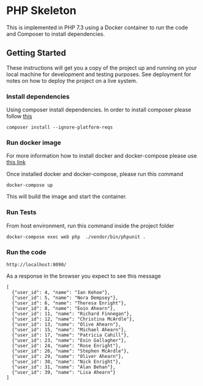 # PHP Skeleton

This is implemented in PHP 7.3 using a Docker container to run the code and Composer to install dependencies.
## Getting Started

These instructions will get you a copy of the project up and running on your local machine for development and testing purposes. See deployment for notes on how to deploy the project on a live system.

### Install dependencies

Using composer install dependencies. In order to install composer please follow [this](https://getcomposer.org/doc/00-intro.md#installation-linux-unix-macos) 
```
composer install --ignore-platform-reqs
```

### Run docker image
For more information how to install docker and docker-compose please use [this link](https://docs.docker.com/compose/install/)

Once installed docker and docker-compose, please run this command
```
docker-compose up
```
This will build the image and start the container.

### Run Tests
From host environment, run this command inside the project folder
```
docker-compose exec web php  ./vendor/bin/phpunit .
```

### Run the code

```
http://localhost:8090/
```

As a response in the browser you expect to see this message

```
[
  {"user_id": 4, "name": "Ian Kehoe"},
  {"user_id": 5, "name": "Nora Dempsey"},
  {"user_id": 6, "name": "Theresa Enright"},
  {"user_id": 8, "name": "Eoin Ahearn"},
  {"user_id": 11, "name": "Richard Finnegan"},
  {"user_id": 12, "name": "Christina McArdle"},
  {"user_id": 13, "name": "Olive Ahearn"},
  {"user_id": 15, "name": "Michael Ahearn"},
  {"user_id": 17, "name": "Patricia Cahill"},
  {"user_id": 23, "name": "Eoin Gallagher"},
  {"user_id": 24, "name": "Rose Enright"},
  {"user_id": 26, "name": "Stephen McArdle"},
  {"user_id": 29, "name": "Oliver Ahearn"},
  {"user_id": 30, "name": "Nick Enright"},
  {"user_id": 31, "name": "Alan Behan"},
  {"user_id": 39, "name": "Lisa Ahearn"}
]
```

